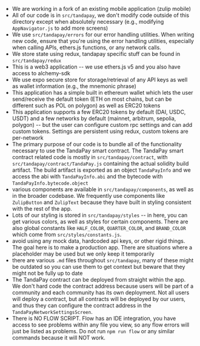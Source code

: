 - We are working in a fork of an existing mobile application (zulip mobile)
- All of our code is in `src/tandapay`, we don't modify code outside of this directory except when absolutely necessary (e.g., modifying `AppNavigator.js` to add more screens)
- We use `src/tandapay/errors` for our error handling utilities. When writing new code, ensure that you're using the error handling utilities, especially when calling APIs, ethers.js functions, or any network calls.
- We store state using redux, tandapay specific stuff can be found in `src/tandapay/redux`
- This is a web3 application -- we use ethers.js v5 and you also have access to alchemy-sdk
- We use expo secure store for storage/retrieval of any API keys as well as wallet information (e.g., the mnemonic phrase)
- This application has a simple built in ethereum wallet which lets the user send/receive the default token (ETH on most chains, but can be different such as POL on polygon) as well as ERC20 tokens
- This application supports a few ERC20 tokens by default (DAI, USDC, USDT) and a few networks by default (mainnet, arbitrum, sepolia, polygon) -- but the user can configure custom rpc settings and can add custom tokens. Settings are persistent using redux, custom tokens are per-network
- The primary purpose of our code is to bundle all of the functionality necessary to use the TandaPay smart contract. The TandaPay smart contract related code is mostly in `src/tandapay/contract`, with `src/tandapay/contract/TandaPay.js` containing the actual solidity build artifact. The build artifact is exported as an object `TandaPayInfo` and we access the abi with `TandaPayInfo.abi` and the bytecode with `TandaPayInfo.bytecode.object`
- various components are available in `src/tandapay/components`, as well as in the broader codebase. We frequently use components like `ZulipButton` and `ZulipText` because they have built in styling consistent with the rest of the app.
- Lots of our styling is stored in `src/tandapay/styles` -- in here, you can get various colors, as well as styles for certain components. There are also global constants like `HALF_COLOR`, `QUARTER_COLOR`, and `BRAND_COLOR` which come from `src/styles/constants.js`.
- avoid using any mock data, hardcoded api keys, or other rigid things. The goal here is to make a production app. There are situations where a placeholder may be used but we only keep it temporarily
- there are various `.md` files throughout `src/tandapay`, many of these might be outdated so you can use them to get context but beware that they might not be fully up to date
- The TandaPay contract can be deployed from straight within the app. We don't hard code the contract address because users will be part of a community and each community has its own deployment. Not all users will deploy a contract, but all contracts will be deployed by our users, and thus they can configure the contract address in the `TandaPayNetworkSettingsScreen`.
- There is NO FLOW SCRIPT. Flow has an IDE integration, you have access to see problems within any file you view, so any flow errors will just be listed as problems. Do not run `npm run flow` or any similar commands because it will NOT work.
